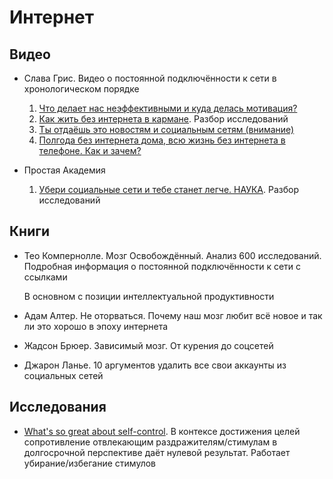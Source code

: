 # Интернет

## Видео

* Слава Грис. Видео о постоянной подключённости к сети в хронологическом порядке

    1. [Что делает нас неэффективными и куда делась мотивация?](https://www.youtube.com/watch?v=Un9Tx7qMYuA)
    2. [Как жить без интернета в кармане](https://www.youtube.com/watch?v=sTNfbUF1XCs). Разбор исследований
    3. [Ты отдаёшь это новостям и социальным сетям (внимание)](https://www.youtube.com/watch?v=F6q_HlUG8ME)
    4. [Полгода без интернета дома, всю жизнь без интернета в телефоне. Как и зачем?](https://www.youtube.com/watch?v=xlbG8TzxOYM)

* Простая Академия

    1. [Убери социальные сети и тебе станет легче. НАУКА](https://www.youtube.com/watch?v=6SuS3-tqCAU). Разбор исследований

## Книги

* Тео Компернолле. Мозг Освобождённый.
  Анализ 600 исследований.
  Подробная информация о постоянной подключённости к сети с ссылками

  В основном с позиции интеллектуальной продуктивности

* Адам Алтер. Не оторваться. Почему наш мозг любит всё новое и так ли это хорошо в эпоху интернета

* Жадсон Брюер. Зависимый мозг. От курения до соцсетей

* Джарон Ланье. 10 аргументов удалить все свои аккаунты из социальных сетей

## Исследования

* [What's so great about self-control](https://carleton.ca/goallab/wp-content/uploads/Whats-so-great-about-self-control.pdf). В контексе достижения целей сопротивление отвлекающим раздражителям/стимулам в долгосрочной перспективе даёт нулевой результат. Работает убирание/избегание стимулов
